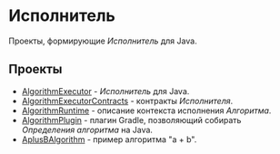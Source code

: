 # Исполнитель

Проекты, формирующие *Исполнитель* для Java.

## Проекты

  * [AlgorithmExecutor](AlgorithmExecutor/README.md) - *Исполнитель* для Java.
  * [AlgorithmExecutorContracts](AlgorithmExecutorContracts/README.md) - контракты *Исполнителя*.
  * [AlgorithmRuntime](AlgorithmRuntime/README.md) - описание контекста исполнения *Алгоритма*.
  * [AlgorithmPlugin](AlgorithmPlugin/README.md) - плагин Gradle, позволяющий собирать *Определения алгоритма* на Java.
  * [AplusBAlgorithm](APlusBAlgorithm/README.md) - пример алгоритма "a + b".

